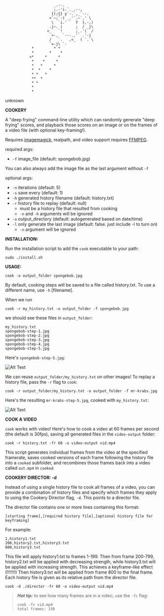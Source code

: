                           _.--.
                          ;.-'i.`._.--,
                         {(;{} y`-.`,_`--.
                        <`~;`-( _.'`.~`.' \
                         \  `i.' `  Y  },-,)
                        .j~. |      ;  / _j\
                       <_   `!      ;_.'(  /
                         >-,  `---.,'  .'-j
                        /   `.   ,<_  ( `. \
                        `=-j\ `-
                *         * *
                *       *    *
               <*     *     *
                *    *     *
                *   *     *
                *  *    *
                * *   *
                **  *
                * *
                *
                *
unknown

**COOKERY**

A "deep frying" command-line utility which can randomly generate "deep frying" scores, and playback those scores on an image or on the frames of a video file (with optional key-framing!). 

Requires [imagemagick](https://imagemagick.org/script/download.php), realpath, and video support requires [FFMPEG](ffmpeg.org).

required args:
- `-f` image_file (default: spongebob.jpg) 

You can also always add the image file as the last argument without `-f`

optional args:
- `-n` iterations (default: 5)
- `-s` save every (default: 1)
- `-h` generated history filename (default: history.txt)
- `-r` history file to replay (default: null)
  - must be a history file that resulted from cooking
  - `-n` and `-h` arguments will be ignored
- `-o` output_directory (default: autogenerated based on date/time)
- `-l` only generate the last image (default: false. just include -l to turn on)
  - `-n` argument will be ignored

**INSTALLATION:**

Run the installation script to add the `cook` executable to your path:

    sudo ./install.sh

**USAGE:**

    cook -o output_folder spongebob.jpg
  

By default, cooking steps will be saved to a file called history.txt. To use a different name, use `-h` [filename]. 

When we run

    cook -r my_history.txt -o output_folder -f spongebob.jpg

we should see these files in `output_folder`:

    my_history.txt
    spongebob-step-1.jpg
    spongebob-step-2.jpg
    spongebob-step-3.jpg
    spongebob-step-4.jpg
    spongebob-step-5.jpg

Here's `spongebob-step-5.jpg`:

![Alt Text](https://henryvandusen.com/files/cookery/spongebob-step-5.jpg)

We can reuse `output_folder/my_history.txt` on other images! To replay a history file, pass the `-r` flag to `cook`: 

    cook -r output_folder/my_history.txt -o output_folder -f mr-krabs.jpg

Here's the resulting `mr-krabs-step-5.jpg`, cooked with `my_history.txt`:

![Alt Text](https://henryvandusen.com/files/cookery/mr-krabs-step-5.jpg)


**COOK A VIDEO**

`cook` works with video!  Here's how to cook a video at 60 frames per second (the default is 30fps), saving all generated files in the `video-output` folder:

    cook -r history.txt -fr 60 -o video-output vid.mp4

This script generates individual frames from the video at the specified framerate, saves cooked versions of each frame following the history file into a `cooked` subfolder, and recombines those frames back into a video called `out.mp4` in `cooked`. 

**COOKERY DIRECTOR: -d**

Instead of using a single history file to cook all frames of a video, you can provide a combination of history files and specify which frames they apply to using the Cookery Director flag, `-d`. This points to a director file. 

The director file contains one or more lines containing this format: 

`[starting frame],[required history file],[optional history file for keyframing]`

For example:

    1,history1.txt
    200,history2.txt,history3.txt
    800,history3.txt

This file will apply history1.txt to frames 1-199. 
Then from frame 200-799, history2.txt will be applied with decreasing strength, while history3.txt will be applied with increasing strength. This achieves a keyframe-like effect (!!!!!!!)
Then history3.txt will be applied from frame 800 to the final frame. Each history file is given as its relative path from the director file.

    cook -d ./director -fr 60 -o video-output vid.mp4

> **_Hot tip:_**  to see how many frames are in a video, use the `-fc` flag:
>
>     cook -fc vid.mp4
>     total frames: 150